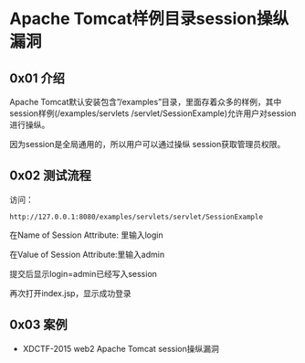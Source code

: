 # Apache Tomcat样例目录session操纵漏洞

## 0x01 介绍

Apache Tomcat默认安装包含”/examples”目录，里面存着众多的样例，其中session样例\(/examples/servlets /servlet/SessionExample\)允许用户对session进行操纵。

因为session是全局通用的，所以用户可以通过操纵 session获取管理员权限。

## 0x02 测试流程

访问：

```text
http://127.0.0.1:8080/examples/servlets/servlet/SessionExample
```

在Name of Session Attribute: 里输入login

在Value of Session Attribute:里输入admin

提交后显示login=admin已经写入session

再次打开index.jsp，显示成功登录

## 0x03 案例

* XDCTF-2015 web2 Apache Tomcat session操纵漏洞


